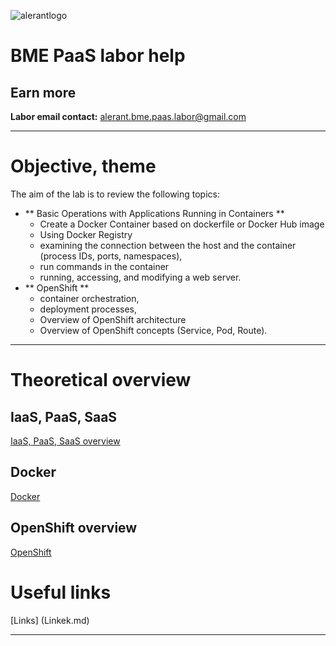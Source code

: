![alerantlogo](https://www.alerant.hu/img/logo.svg) 
# BME PaaS labor help
## Earn more
**Labor email contact:** alerant.bme.paas.labor@gmail.com

---
# Objective, theme
The aim of the lab is to review the following topics:
- ** Basic Operations with Applications Running in Containers **
  - Create a Docker Container based on dockerfile or Docker Hub image
  - Using Docker Registry
  - examining the connection between the host and the container (process IDs, ports, namespaces),
  - run commands in the container
  - running, accessing, and modifying a web server.
- ** OpenShift **
  - container orchestration,
  - deployment processes,
  - Overview of OpenShift architecture
  - Overview of OpenShift concepts (Service, Pod, Route).
---

# Theoretical overview
## IaaS, PaaS, SaaS
[IaaS, PaaS, SaaS overview](Elmelet1.md)

## Docker
[Docker](Elmelet2.md)

## OpenShift overview
[OpenShift](Elmelet3.md)

# Useful links
[Links] (Linkek.md)

---
